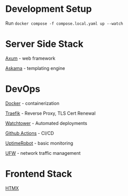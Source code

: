 # Development Setup
Run `docker compose -f compose.local.yaml up --watch`

# Server Side Stack
[Axum](https://docs.rs/axum/latest/axum/) - web framework

[Askama](https://djc.github.io/askama/askama.html) - templating engine

# DevOps 
[Docker](https://docs.docker.com/) - containerization

[Traefik](https://doc.traefik.io/) - Reverse Proxy, TLS Cert Renewal

[Watchtower](https://containrrr.dev/watchtower/) - Automated deployments

[Github Actions](https://docs.github.com/en/actions) - CI/CD

[UptimeRobot](https://uptimerobot.com/) - basic monitoring

[UFW](https://help.ubuntu.com/community/UFW) - network traffic management

# Frontend Stack
[HTMX](https://htmx.org/) 

